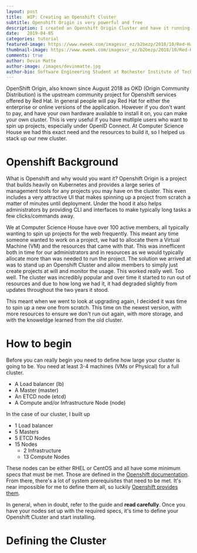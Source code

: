 ```yaml
---
layout: post
title:  WIP: Creating an Openshift Cluster
subtitle: Openshift Origin is very powerful and free
description: I created an Openshift Origin Cluster and have it running for nearly 100 projects
date:   2019-04-05
categories: tutorial
featured-image: https://www.eweek.com/imagesvr_ez/b2bezp/2018/10/Red-Hat-OpenShift-Containerplatform-1088x725.png
thumbnail-image: https://www.eweek.com/imagesvr_ez/b2bezp/2018/10/Red-Hat-OpenShift-Containerplatform-1088x725.png
comments: true
author: Devin Matte
author-image: /images/devinmatte.jpg
author-bio: Software Engineering Student at Rochester Institute of Technology
---
```


OpenShift Origin, also known since August 2018 as OKD (Origin Community Distribution) is the upstream community project for Openshift services offered by Red Hat. In general people will pay Red Hat for either the enterprise or online versions of the application. However if you don't want to pay, and have your own hardware available to install it on, you can make your own cluster. This is very useful if you have mutliple users who want to spin up projects, especially under OpenID Connect. At Computer Science House we had this exact need and the resources to build it, so I helped us stack up our new cluster.

# Openshift Background
What is Openshift and why would you want it? Openshift Origin is a project that builds heavily on Kubernetes and provides a large series of management tools for any projects you may have on the cluster. This even includes a very attractive UI that makes spinning up a project from scratch a matter of minutes until deployment. Under the hood it also helps administrators by providing CLI and interfaces to make typically long tasks a few clicks/commands away.

We at Computer Science House have over 100 active members, all typically wanting to spin up projects for the web frequently. This meant any time someone wanted to work on a project, we had to allocate them a Virtual Machine (VM) and the resources that came with that. This was innefficent both in time for our administrators and in resources as we would typically allocate more than was needed to run the project. The solution we arrived at was to stand up an Openshift Cluster and allow members to simply just create projects at will and monitor the usage. This worked really well. Too well. The cluster was incredibly popular and over time it started to run out of resources and due to how long we had it, it had degraded slightly from updates throughout the two years it stood.

This meant when we went to look at upgrading again, I decided it was time to spin up a new one from scratch. This time on the newest version, with more resources to ensure we don't run out again, with more storage, and with the knoweldge learned from the old cluster.

# How to begin
Before you can really begin you need to define how large your cluster is going to be. You need at least 3-4 machines (VMs or Physical) for a full cluster.

- A Load balancer (lb)
- A Master (master)
- An ETCD node (etcd)
- A Compute and/or Infrastructure Node (node)

In the case of our cluster, I built up

- 1 Load balancer
- 5 Masters
- 5 ETCD Nodes
- 15 Nodes
  - 2 Infrastructure
  - 13 Compute Nodes

These nodes can be either RHEL or CentOS and all have some minimum specs that must be met. Those are defined in the [Openshift documentation](https://docs.openshift.com/container-platform/3.11/install/prerequisites.html). From there, there's a lot of system prerequisites that need to be met. It's near impossible for me to define them all, so luckily [Openshift provides them](https://docs.openshift.com/container-platform/3.11/install/host_preparation.html).

In general, when in doubt, refer to the guide and **read carefully**. Once you have your nodes set up with the required specs, it's time to define your Openshift Cluster and start installing.

# Defining the Cluster

